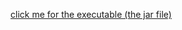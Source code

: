 <a href="https://github.com/CodePearly/java-zip-extractor-and-downloader-you-chose-the-directory-when-launched-/releases/download/v1.0/DownloadAndExtractZipGUI.jar">click me for the executable (the jar file)</a>
